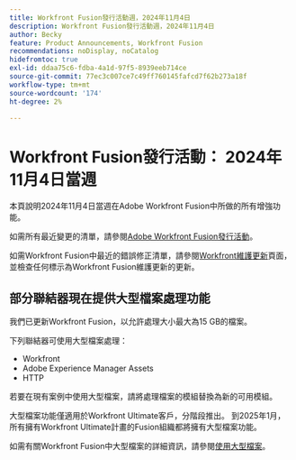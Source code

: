 ```yaml
---
title: Workfront Fusion發行活動週，2024年11月4日
description: Workfront Fusion發行活動週，2024年11月4日
author: Becky
feature: Product Announcements, Workfront Fusion
recommendations: noDisplay, noCatalog
hidefromtoc: true
exl-id: ddaa75c6-fdba-4a1d-97f5-8939eeb714ce
source-git-commit: 77ec3c007ce7c49ff760145fafcd7f62b273a18f
workflow-type: tm+mt
source-wordcount: '174'
ht-degree: 2%

---
```


# Workfront Fusion發行活動： 2024年11月4日當週

本頁說明2024年11月4日當週在Adobe Workfront Fusion中所做的所有增強功能。

如需所有最近變更的清單，請參閱[Adobe Workfront Fusion發行活動](/help/workfront-fusion/fusion-product-releases/fusion-release-activity.md)。

如需Workfront Fusion中最近的錯誤修正清單，請參閱[Workfront維護更新](https://experienceleague.adobe.com/docs/workfront-known-issues/releases/current-updates.html?lang=zh-Hant)頁面，並檢查任何標示為Workfront Fusion維護更新的更新。

## 部分聯結器現在提供大型檔案處理功能

我們已更新Workfront Fusion，以允許處理大小最大為15 GB的檔案。

下列聯結器可使用大型檔案處理：

* Workfront
* Adobe Experience Manager Assets
* HTTP

若要在現有案例中使用大型檔案，請將處理檔案的模組替換為新的可用模組。

大型檔案功能僅適用於Workfront Ultimate客戶，分階段推出。 到2025年1月，所有擁有Workfront Ultimate計畫的Fusion組織都將擁有大型檔案功能。

如需有關Workfront Fusion中大型檔案的詳細資訊，請參閱[使用大型檔案](/help/workfront-fusion/references/scenarios/fusion-large-files.md)。
